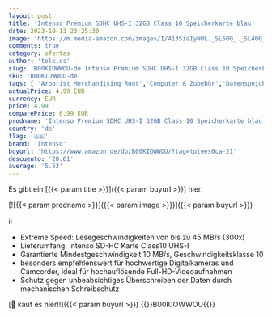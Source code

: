 ```yaml
---
layout: post
title: 'Intenso Premium SDHC UHS-I 32GB Class 10 Speicherkarte blau'
date: 2023-10-13 23:25:30
image: 'https://m.media-amazon.com/images/I/413SiaIyN0L._SL500_._SL400_.jpg'
comments: true
category: ofertas
author: 'tole.es'
slug: 'B00KIOWWOU-de Intenso Premium SDHC UHS-I 32GB Class 10 Speicherkarte blau'
sku: 'B00KIOWWOU-de'
tags: [ 'Arborist Merchandising Root','Computer & Zubehör','Datenspeicher','Elektronik & Foto','Externe Datenspeicher','SecureDigital-Cards','Speicherkarten','intenso','🇩🇪', ]
actualPrice: 4.99 EUR
currency: EUR
price: 4.99
comparePrice: 6.99 EUR
prodname: 'Intenso Premium SDHC UHS-I 32GB Class 10 Speicherkarte blau'
country: 'de'
flag: '🇩🇪'
brand: 'Intenso'
buyurl: 'https://www.amazon.de/dp/B00KIOWWOU/?tag=tolees0ca-21'
descuento: '28.61'
average: '5.53'
---
```


Es gibt ein [{{< param title >}}]({{< param buyurl >}}) hier:

[![{{< param prodname >}}]({{< param image >}})]({{< param buyurl >}})

ℹ️:

- Extreme Speed: Lesegeschwindigkeiten von bis zu 45 MB/s (300x)
- Lieferumfang: Intenso SD-HC Karte Class10 UHS-I
- Garantierte Mindestgeschwindigkeit 10 MB/s, Geschwindigkeitsklasse 10
- besonders empfehlenswert für hochwertige Digitalkameras und Camcorder, ideal für hochauflösende Full-HD-Videoaufnahmen
- Schutz gegen unbeabsichtiges Überschreiben der Daten durch mechanischen Schreibschutz

[🛒 kauf es hier!!]({{< param buyurl >}})
{{<world>}}B00KIOWWOU{{</world>}}
